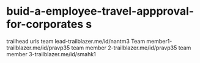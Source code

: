 # buid-a-employee-travel-appproval-for-corporates s

trailhead urls
 team lead-trailblazer.me/id/nantm3
 Team member1-trailblazer.me/id/pravp35
 team member 2-trailblazer.me/id/pravp35
 team member 3-trailblazer.me/id/smahk1
